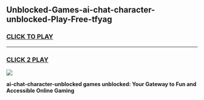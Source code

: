 
## Unblocked-Games-ai-chat-character-unblocked-Play-Free-tfyag
<h3>
<a href="https://premium76.site?title=ai-chat-character-unblocked&ref=20M">CLICK TO PLAY</a></h3>
<hr>

<h3>
<a href="https://premium76.site?title=ai-chat-character-unblocked&ref=20M">CLICK 2 PLAY</a>
  
</h3>

<a href="https://premium76.site?title=ai-chat-character-unblocked&ref=19M"><img src="https://clearcache.store/games.png"></a>


**ai-chat-character-unblocked games unblocked: Your Gateway to Fun and Accessible Online Gaming**

